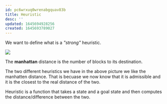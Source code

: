 ```yaml
---
id: pc6wrxuq0wrenabgquav83b
title: Heuristic
desc: ''
updated: 1645694928256
created: 1645693789027
---
```

We want to define what is a *"strong"* heuristic.

![](/assets/images/2022-02-24-10-17-10.png)

The **manhattan** distance is the number of blocks to its destination.

The two different heuristics we have in the above picture we like the manhatten distance. That is becuase we now know that it is admissible and it is the closest to the real distance of the two.

Heuristic is a function that takes a state and a goal state and then computes the distance/difference between the two.

